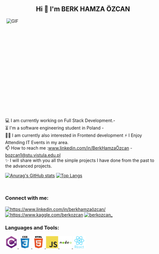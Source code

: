 <h2 align="center">Hi 👋 I'm BERK HAMZA ÖZCAN</h2>
<img align="right" alt="GIF" src="https://github.com/abhisheknaiidu/abhisheknaiidu/blob/master/code.gif?raw=true" width="500" height="320" />







 💻 I am currently working on Full Stack Development.-  
 ⏳ I'm a software engineering student in Poland -      
 👨‍💻 I am currently also interested in Frontend development
 ⚡ I Enjoy Attending IT Events in my area.  
 📫 How to reach me :www.linkedin.com/in/BerkHamzaÖzcan - bozcan1@stu.vistula.edu.pl   
 ✨  I will share with you all the simple projects I have done from the past to the advanced projects.
 
 [![Anurag's GitHub stats](https://github-readme-stats.vercel.app/api?username=berkozcan)](https://github.com/anuraghazra/github-readme-stats)
 [![Top Langs](https://github-readme-stats.vercel.app/api/top-langs/?username=berkozcan)](https://github.com/anuraghazra/github-readme-stats)
 
<img align="[ile:///C:/Users/LENOVO/Desktop/Ads%C4%B1z%20tasar%C4%B1m%20(1).png](https://www.multidots.com/importance-of-code-quality-and-coding-standard-in-software-development/)">
<h3 align="left">Connect with me:</h3>
<p align="left">
<a href="https://www.linkedin.com/in/berkhamzaözcan/" target="blank"><img align="center" src="https://raw.githubusercontent.com/rahuldkjain/github-profile-readme-generator/master/src/images/icons/Social/linked-in-alt.svg" alt="https://www.linkedin.com/in/berkhamzaözcan/" height="60" width="50" /></a>
<a href="https://www.kaggle.com/berkozcan" target="blank"><img align="center" src="https://raw.githubusercontent.com/rahuldkjain/github-profile-readme-generator/master/src/images/icons/Social/kaggle.svg" alt="https://www.kaggle.com/berkozcan" height="60" width="50" /></a>
<a href="https://instagram.com/berkozcan_" target="blank"><img align="center" src="https://raw.githubusercontent.com/rahuldkjain/github-profile-readme-generator/master/src/images/icons/Social/instagram.svg" alt="berkozcan_" height="60" width="50" /></a>
</p>

<h3 align="left">Languages and Tools:</h3>
<p align="left"> <a href="https://www.w3schools.com/cs/" target="_blank" rel="noreferrer"> <img src="https://raw.githubusercontent.com/devicons/devicon/master/icons/csharp/csharp-original.svg" alt="csharp" width="40" height="40"/> </a> <a href="https://www.w3schools.com/css/" target="_blank" rel="noreferrer"> <img src="https://raw.githubusercontent.com/devicons/devicon/master/icons/css3/css3-original-wordmark.svg" alt="css3" width="40" height="40"/> </a> <a href="https://www.w3.org/html/" target="_blank" rel="noreferrer"> <img src="https://raw.githubusercontent.com/devicons/devicon/master/icons/html5/html5-original-wordmark.svg" alt="html5" width="40" height="40"/> </a> <a href="https://developer.mozilla.org/en-US/docs/Web/JavaScript" target="_blank" rel="noreferrer"> <img src="https://raw.githubusercontent.com/devicons/devicon/master/icons/javascript/javascript-original.svg" alt="javascript" width="40" height="40"/> </a> <a href="https://nodejs.org" target="_blank" rel="noreferrer"> <img src="https://raw.githubusercontent.com/devicons/devicon/master/icons/nodejs/nodejs-original-wordmark.svg" alt="nodejs" width="40" height="40"/> </a> <a href="https://reactjs.org/" target="_blank" rel="noreferrer"> <img src="https://raw.githubusercontent.com/devicons/devicon/master/icons/react/react-original-wordmark.svg" alt="react" width="40" height="40"/> </a> </p>
<!--
**berkozcan/berkozcan** is a ✨ _special_ ✨ repository because its `README.md` (this file) appears on your GitHub profile.

Here are some ideas to get you started:

- 🔭 I’m currently working on ...
- 🌱 I’m currently learning ...
- 👯 I’m looking to collaborate on ...
- 🤔 I’m looking for help with ...
- 💬 Ask me about ...
- 📫 How to reach me: ...
- 😄 Pronouns: ...
- ⚡ Fun fact: ...
-->
